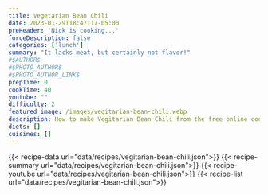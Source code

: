 ```yaml
---
title: Vegetarian Bean Chili
date: 2023-01-29T18:47:17-05:00
preHeader: 'Nick is cooking...'
forceDescription: false
categories: ['lunch']
summary: "It lacks meat, but certainly not flavor!"
#$AUTHOR$
#$PHOTO_AUTHOR$
#$PHOTO_AUTHOR_LINK$
prepTime: 0
cookTime: 40
youtube: ""
difficulty: 2
featured_image: /images/vegitarian-bean-chili.webp
description: How to make Vegitarian Bean Chili from the free online cookbook
diets: []
cuisines: []
---
```

{{< recipe-data url="data/recipes/vegitarian-bean-chili.json">}}
{{< recipe-summary url="data/recipes/vegitarian-bean-chili.json">}}
{{< recipe-youtube url="data/recipes/vegitarian-bean-chili.json">}}
{{< recipe-list url="data/recipes/vegitarian-bean-chili.json">}}
